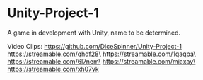 # Unity-Project-1
A game in development with Unity, name to be determined.

Video Clips:
https://github.com/DiceSpinner/Unity-Project-1  
https://streamable.com/qhdf28\ 
https://streamable.com/1qaqpa\ 
https://streamable.com/6l7nem\ 
https://streamable.com/miaxay\ 
https://streamable.com/xh07vk 

